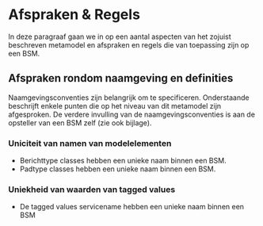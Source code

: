 # Afspraken & Regels

In deze paragraaf gaan we in op een aantal aspecten van het zojuist beschreven metamodel en afspraken en regels die van toepassing zijn op een BSM.

## Afspraken rondom naamgeving en definities

Naamgevingsconventies zijn belangrijk om te specificeren. Onderstaande beschrijft enkele punten die op het niveau van dit metamodel zijn afgesproken. De verdere invulling van de naamgevingsconventies is aan de opsteller van een BSM zelf (zie ook bijlage).

### Uniciteit van namen van modelelementen

*	Berichttype classes hebben een unieke naam binnen een BSM.
*	Padtype classes hebben een unieke naam binnen een BSM.

### Uniekheid van waarden van tagged values

*	De tagged values servicename hebben een unieke naam binnen een BSM

